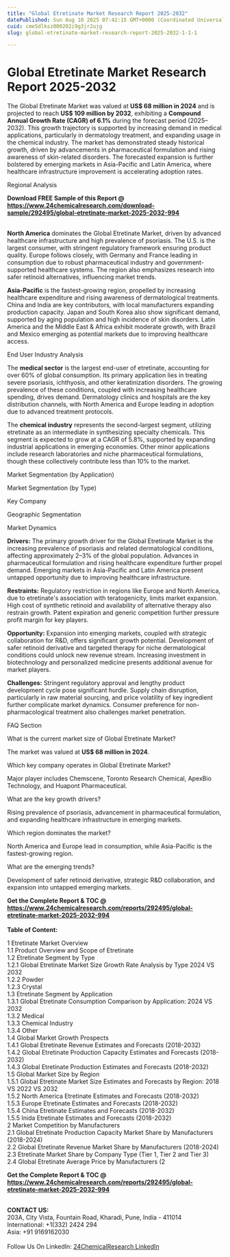```yaml
---
title: "Global Etretinate Market Research Report 2025-2032"
datePublished: Sun Aug 10 2025 07:42:15 GMT+0000 (Coordinated Universal Time)
cuid: cme5dlksz000202i9g3jr2ujg
slug: global-etretinate-market-research-report-2025-2032-1-1-1

---
```


# Global Etretinate Market Research Report 2025-2032

<p>The Global Etretinate Market was valued at <strong>US$ 68 million in 2024</strong> and is projected to reach <strong>US$ 109 million by 2032</strong>, exhibiting a <strong>Compound Annual Growth Rate (CAGR) of 6.1%</strong> during the forecast period (2025–2032). This growth trajectory is supported by increasing demand in medical applications, particularly in dermatology treatment, and expanding usage in the chemical industry. The market has demonstrated steady historical growth, driven by advancements in pharmaceutical formulation and rising awareness of skin-related disorders. The forecasted expansion is further bolstered by emerging markets in Asia-Pacific and Latin America, where healthcare infrastructure improvement is accelerating adoption rates.</p><p>
Regional Analysis</p><p>
</p><div><b>Download FREE Sample of this Report @ 
            <a href="https://www.24chemicalresearch.com/download-sample/292495/global-etretinate-market-2025-2032-994">
            https://www.24chemicalresearch.com/download-sample/292495/global-etretinate-market-2025-2032-994</a></b></div><br><p><strong>North America</strong> dominates the Global Etretinate Market, driven by advanced healthcare infrastructure and high prevalence of psoriasis. The U.S. is the largest consumer, with stringent regulatory framework ensuring product quality. Europe follows closely, with Germany and France leading in consumption due to robust pharmaceutical industry and government-supported healthcare systems. The region also emphasizes research into safer retinoid alternatives, influencing market trends.</p><p>
</p><p><strong>Asia-Pacific</strong> is the fastest-growing region, propelled by increasing healthcare expenditure and rising awareness of dermatological treatments. China and India are key contributors, with local manufacturers expanding production capacity. Japan and South Korea also show significant demand, supported by aging population and high incidence of skin disorders. Latin America and the Middle East &amp; Africa exhibit moderate growth, with Brazil and Mexico emerging as potential markets due to improving healthcare access.</p><p>
End User Industry Analysis</p><p>
</p><p>The <strong>medical sector</strong> is the largest end-user of etretinate, accounting for over 60% of global consumption. Its primary application lies in treating severe psoriasis, ichthyosis, and other keratinization disorders. The growing prevalence of these conditions, coupled with increasing healthcare spending, drives demand. Dermatology clinics and hospitals are the key distribution channels, with North America and Europe leading in adoption due to advanced treatment protocols.</p><p>
</p><p>The <strong>chemical industry</strong> represents the second-largest segment, utilizing etretinate as an intermediate in synthesizing specialty chemicals. This segment is expected to grow at a CAGR of 5.8%, supported by expanding industrial applications in emerging economies. Other minor applications include research laboratories and niche pharmaceutical formulations, though these collectively contribute less than 10% to the market.</p><p>
Market Segmentation (by Application)</p><p>
</p><p>
Market Segmentation (by Type)</p><p>
</p><p>
Key Company</p><p>
</p><p>
Geographic Segmentation</p><p>
</p><p>
Market Dynamics</p><p>
</p><p><strong>Drivers:</strong> The primary growth driver for the Global Etretinate Market is the increasing prevalence of psoriasis and related dermatological conditions, affecting approximately 2–3% of the global population. Advances in pharmaceutical formulation and rising healthcare expenditure further propel demand. Emerging markets in Asia-Pacific and Latin America present untapped opportunity due to improving healthcare infrastructure.</p><p>
</p><p><strong>Restraints:</strong> Regulatory restriction in regions like Europe and North America, due to etretinate's association with teratogenicity, limits market expansion. High cost of synthetic retinoid and availability of alternative therapy also restrain growth. Patent expiration and generic competition further pressure profit margin for key players.</p><p>
</p><p><strong>Opportunity:</strong> Expansion into emerging markets, coupled with strategic collaboration for R&amp;D, offers significant growth potential. Development of safer retinoid derivative and targeted therapy for niche dermatological conditions could unlock new revenue stream. Increasing investment in biotechnology and personalized medicine presents additional avenue for market players.</p><p>
</p><p><strong>Challenges:</strong> Stringent regulatory approval and lengthy product development cycle pose significant hurdle. Supply chain disruption, particularly in raw material sourcing, and price volatility of key ingredient further complicate market dynamics. Consumer preference for non-pharmacological treatment also challenges market penetration.</p><p>
FAQ Section</p><p>
What is the current market size of Global Etretinate Market?</p><p>
</p><p>The market was valued at <strong>US$ 68 million in 2024</strong>.</p><p>
Which key company operates in Global Etretinate Market?</p><p>
</p><p>Major player includes Chemscene, Toronto Research Chemical, ApexBio Technology, and Huapont Pharmaceutical.</p><p>
What are the key growth drivers?</p><p>
</p><p>Rising prevalence of psoriasis, advancement in pharmaceutical formulation, and expanding healthcare infrastructure in emerging markets.</p><p>
Which region dominates the market?</p><p>
</p><p>North America and Europe lead in consumption, while Asia-Pacific is the fastest-growing region.</p><p>
What are the emerging trends?</p><p>
</p><p>Development of safer retinoid derivative, strategic R&amp;D collaboration, and expansion into untapped emerging markets.</p>

<div><b>Get the Complete Report & TOC @ 
            <a href="https://www.24chemicalresearch.com/reports/292495/global-etretinate-market-2025-2032-994">
            https://www.24chemicalresearch.com/reports/292495/global-etretinate-market-2025-2032-994</a></b></div><br>
            <b>Table of Content:</b><p>1 Etretinate Market Overview<br />
    1.1 Product Overview and Scope of Etretinate<br />
    1.2 Etretinate Segment by Type<br />
        1.2.1 Global Etretinate Market Size Growth Rate Analysis by Type 2024 VS 2032<br />
        1.2.2 Powder<br />
        1.2.3 Crystal<br />
    1.3 Etretinate Segment by Application<br />
        1.3.1 Global Etretinate Consumption Comparison by Application: 2024 VS 2032<br />
        1.3.2 Medical<br />
        1.3.3 Chemical Industry<br />
        1.3.4 Other<br />
    1.4 Global Market Growth Prospects<br />
        1.4.1 Global Etretinate Revenue Estimates and Forecasts (2018-2032)<br />
        1.4.2 Global Etretinate Production Capacity Estimates and Forecasts (2018-2032)<br />
        1.4.3 Global Etretinate Production Estimates and Forecasts (2018-2032)<br />
    1.5 Global Market Size by Region<br />
        1.5.1 Global Etretinate Market Size Estimates and Forecasts by Region: 2018 VS 2022 VS 2032<br />
        1.5.2 North America Etretinate Estimates and Forecasts (2018-2032)<br />
        1.5.3 Europe Etretinate Estimates and Forecasts (2018-2032)<br />
        1.5.4 China Etretinate Estimates and Forecasts (2018-2032)<br />
        1.5.5 Inida Etretinate Estimates and Forecasts (2018-2032)<br />
2 Market Competition by Manufacturers<br />
    2.1 Global Etretinate Production Capacity Market Share by Manufacturers (2018-2024)<br />
    2.2 Global Etretinate Revenue Market Share by Manufacturers (2018-2024)<br />
    2.3 Etretinate Market Share by Company Type (Tier 1, Tier 2 and Tier 3)<br />
    2.4 Global Etretinate Average Price by Manufacturers (2</p>

<div><b>Get the Complete Report & TOC @ 
            <a href="https://www.24chemicalresearch.com/reports/292495/global-etretinate-market-2025-2032-994">
            https://www.24chemicalresearch.com/reports/292495/global-etretinate-market-2025-2032-994</a></b></div><br>

<b>CONTACT US:</b><br>
            203A, City Vista, Fountain Road, Kharadi, Pune, India - 411014<br>
            International: +1(332) 2424 294<br>
            Asia: +91 9169162030 <br><br>
            Follow Us On LinkedIn: <a href="https://www.linkedin.com/company/24chemicalresearch/">24ChemicalResearch LinkedIn</a>